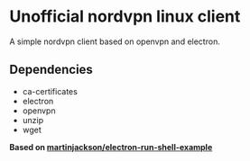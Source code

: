 # Unofficial nordvpn linux client
A simple nordvpn client based on openvpn and electron.

## Dependencies
- ca-certificates
- electron
- openvpn
- unzip
- wget


<b>Based on [martinjackson/electron-run-shell-example](https://github.com/martinjackson/electron-run-shell-example)</b>
